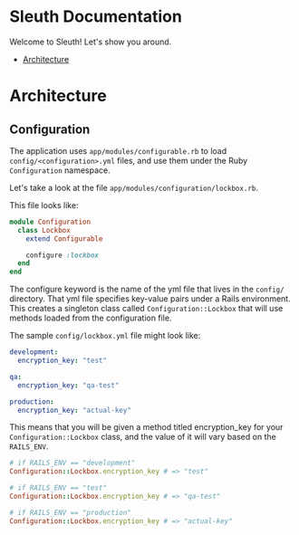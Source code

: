 # Sleuth Documentation

Welcome to Sleuth! Let's show you around.

- [Architecture](#Architecture)

# Architecture

## Configuration

The application uses `app/modules/configurable.rb` to load `config/<configuration>.yml` files, and use them under the
Ruby `Configuration` namespace.

Let's take a look at the file `app/modules/configuration/lockbox.rb`.

This file looks like:

```ruby
module Configuration
  class Lockbox
    extend Configurable

    configure :lockbox
  end
end
```
The configure keyword is the name of the yml file that lives in the `config/` directory. That yml file specifies
key-value pairs under a Rails environment. This creates a singleton class called `Configuration::Lockbox` that will use
methods loaded from the configuration file.

The sample `config/lockbox.yml` file might look like:

```yml
development:
  encryption_key: "test"

qa:
  encryption_key: "qa-test"

production:
  encryption_key: "actual-key"
```

This means that you will be given a method titled encryption_key for your `Configuration::Lockbox` class, and the value
of it will vary based on the `RAILS_ENV`.

```ruby
# if RAILS_ENV == "development"
Configuration::Lockbox.encryption_key # => "test"

# if RAILS_ENV == "test"
Configuration::Lockbox.encryption_key # => "qa-test"

# if RAILS_ENV == "production"
Configuration::Lockbox.encryption_key # => "actual-key"
```
